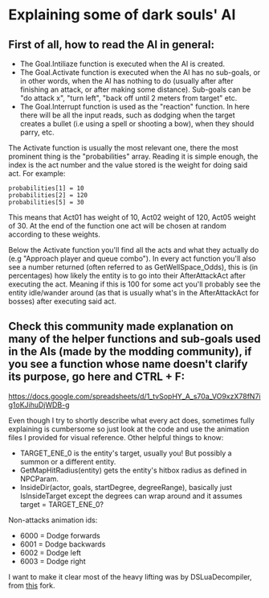 # Explaining some of dark souls' AI

## First of all, how to read the AI in general: 

- The Goal.Intiliaze function is executed when the AI is created.
- The Goal.Activate function is executed when the AI has no sub-goals, or in other words, when the AI has nothing to do (usually after after finishing an attack, or after making some distance). 
Sub-goals can be "do attack x", "turn left", "back off until 2 meters from target" etc.
- The Goal.Interrupt function is used as the "reaction" function. In here there will be all the input reads, such as dodging when the target creates a bullet (i.e using a spell or shooting a bow), when they should parry, etc.


The Activate function is usually the most relevant one, there the most prominent thing is the "probabilities" array. 
Reading it is simple enough, the index is the act number and the value stored is the weight for doing said act.
For example:
```
probabilities[1] = 10
probabilities[2] = 120
probabilities[5] = 30
```
This means that Act01 has weight of 10, Act02 weight of 120, Act05 weight of 30. At the end of the function one act will be chosen at random according to these weights.


Below the Activate function you'll find all the acts and what they actually do (e.g "Approach player and queue combo").
In every act function you'll also see a number returned (often referred to as GetWellSpace_Odds), this is (in percentages) how likely the entity is to go into their AfterAttackAct after executing the act.
Meaning if this is 100 for some act you'll probably see the entity idle/wander around (as that is usually what's in the AfterAttackAct for bosses) after executing said act.


## Check this community made explanation on many of the helper functions and sub-goals used in the AIs (made by the modding community), if you see a function whose name doesn't clarify its purpose, go here and CTRL + F:
https://docs.google.com/spreadsheets/d/1_tvSopHY_A_s70a_VO9xzX78fN7ig1oKJihuDjWDB-g


Even though I try to shortly describe what every act does, sometimes fully explaining is cumbersome so just look at the code and use the animation files I provided for visual reference.
Other helpful things to know:
- TARGET_ENE_0 is the entity's target, usually you! But possibly a summon or a different entity.
- GetMapHitRadius(entity) gets the entity's hitbox radius as defined in NPCParam.
- InsideDir(actor, goals, startDegree, degreeRange), basically just IsInsideTarget except the degrees can wrap around and it assumes target = TARGET_ENE_0?


Non-attacks animation ids:
- 6000 = Dodge forwards
- 6001 = Dodge backwards
- 6002 = Dodge left
- 6003 = Dodge right

I want to make it clear most of the heavy lifting was by DSLuaDecompiler, from [this](https://github.com/nex3/DSLuaDecompiler) fork.
